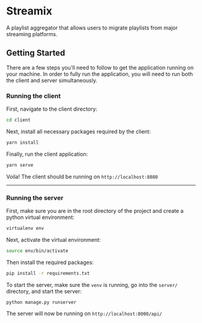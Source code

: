 # Streamix

A playlist aggregator that allows users to migrate playlists from major streaming platforms.

## Getting Started

There are a few steps you'll need to follow to get the application running on your machine. In order to fully run the application, you will need to run both the client and server simultaneously.

### Running the client

First, navigate to the client directory:

```bash
cd client
```

Next, install all necessary packages required by the client:

```bash
yarn install
```

Finally, run the client application:

```bash
yarn serve
```

Voila! The client should be running on `http://localhost:8080`

---

### Running the server

First, make sure you are in the root directory of the project and create a python virtual environment:

```bash
virtualenv env
```

Next, activate the virtual environment:

```bash
source env/bin/activate
```

Then install the required packages:

```bash
pip install -r requirements.txt
```

To start the server, make sure the `venv` is running, go into the `server/` directory, and start the server:

```bash
python manage.py runserver
```

The server will now be running on `http://localhost:8000/api/`
